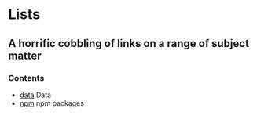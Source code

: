 # Lists

## A horrific cobbling of links on a range of subject matter

### Contents

* [data](data) Data
* [npm](npm) npm packages